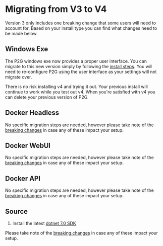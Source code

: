 
# Migrating from V3 to V4

Version 3 only includes one breaking change that some users will need to account for. Based on your install type you can find what changes need to be made below.

## Windows Exe

The P2G windows exe now provides a proper user interface. You can migrate to this new version simply by following the [install steps](../install/windows.md).  You will need to re-configure P2G using the user interface as your settings will not migrate over.

There is no risk installing v4 and trying it out. Your previous install will continue to work while you test out v4.  When you're satisfied with v4 you can delete your previous version of P2G.

## Docker Headless

No specific migration steps are needed, however please take note of the [breaking changes](https://github.com/philosowaffle/peloton-to-garmin/releases/tag/v3.6.0) in case any of these impact your setup.

## Docker WebUI

No specific migration steps are needed, however please take note of the [breaking changes](https://github.com/philosowaffle/peloton-to-garmin/releases/tag/v3.6.0) in case any of these impact your setup.

## Docker API

No specific migration steps are needed, however please take note of the [breaking changes](https://github.com/philosowaffle/peloton-to-garmin/releases/tag/v3.6.0) in case any of these impact your setup.

## Source

1. Install the latest [dotnet 7.0 SDK](https://dotnet.microsoft.com/download/dotnet/7.0)

Please take note of the [breaking changes](https://github.com/philosowaffle/peloton-to-garmin/releases/tag/v3.6.0) in case any of these impact your setup.
